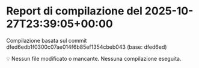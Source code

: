 # Report di compilazione del 2025-10-27T23:39:05+00:00

Compilazione basata sul commit dfed6edb1f0300c07ae014f6b85ef1354cbeb043 (base: dfed6ed)

💡 Nessun file modificato o mancante. Nessuna compilazione eseguita.
